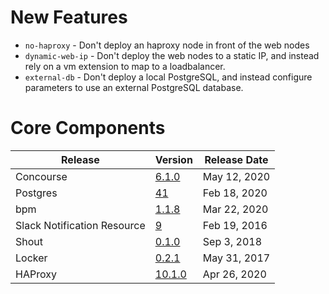 # New Features

* `no-haproxy` - Don't deploy an haproxy node in front of the web nodes
* `dynamic-web-ip` - Don't deploy the web nodes to a static IP, and instead rely
  on a vm extension to map to a loadbalancer.
* `external-db` - Don't deploy a local PostgreSQL, and instead configure parameters
  to use an external PostgreSQL database.

# Core Components

| Release | Version | Release Date |
| ------- | ------- | ------------ | 
| Concourse | [6.1.0](https://github.com/concourse/concourse-bosh-release/releases/tag/v6.1.0) | May 12, 2020 |
| Postgres | [41](https://github.com/cloudfoundry/postgres-release/releases/tag/v41) | Feb 18, 2020 |
| bpm | [1.1.8](https://github.com/cloudfoundry/bpm-release/releases/tag/v1.1.8) | Mar 22, 2020 |
| Slack Notification Resource | [9](https://github.com/cloudfoundry-community-attic/slack-notification-resource-boshrelease/releases/tag/v9) | Feb 19, 2016 |
| Shout | [0.1.0](https://github.com/jhunt/shout-boshrelease/releases/tag/v0.1.0) | Sep 3, 2018 |
| Locker | [0.2.1](https://github.com/cloudfoundry-community/locker-boshrelease/releases/tag/v0.2.1) | May 31, 2017 |
| HAProxy | [10.1.0](https://github.com/cloudfoundry-incubator/haproxy-boshrelease/releases/tag/v10.1.0) | Apr 26, 2020 |